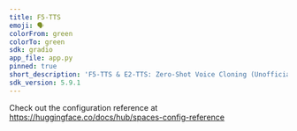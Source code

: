 ```yaml
---
title: F5-TTS
emoji: 🗣️
colorFrom: green
colorTo: green
sdk: gradio
app_file: app.py
pinned: true
short_description: 'F5-TTS & E2-TTS: Zero-Shot Voice Cloning (Unofficial Demo)'
sdk_version: 5.9.1
---
```


Check out the configuration reference at https://huggingface.co/docs/hub/spaces-config-reference